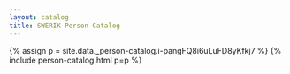 ```yaml
---
layout: catalog
title: SWERIK Person Catalog
---
```

{% assign p = site.data._person-catalog.i-pangFQ8i6uLuFD8yKfkj7 %}
{% include person-catalog.html p=p %}

